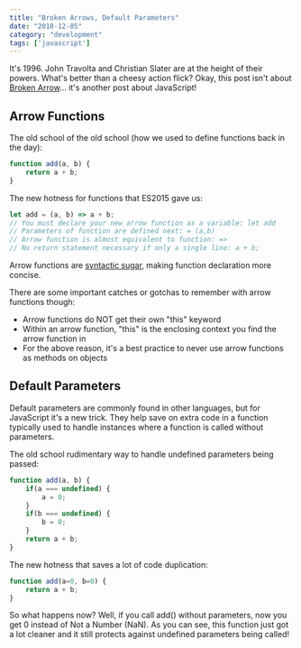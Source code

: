 ```yaml
---
title: "Broken Arrows, Default Parameters"
date: "2018-12-05"
category: "development"
tags: ['javascript']
---
```


It's 1996.  John Travolta and Christian Slater are at the height of their powers.  What's better than a cheesy action flick?  Okay, this post isn't about [Broken Arrow](https://www.imdb.com/title/tt0115759/)... it's another post about JavaScript!

## Arrow Functions
The old school of the old school (how we used to define functions back in the day):
```javascript
function add(a, b) {
    return a + b;
}
```
The new hotness for functions that ES2015 gave us:
```javascript
let add = (a, b) => a + b;
// You must declare your new arrow function as a variable: let add
// Parameters of function are defined next: = (a,b)
// Arrow function is almost equivalent to function: =>
// No return statement necessary if only a single line: a + b;
```

Arrow functions are [syntactic sugar](https://en.wikipedia.org/wiki/Syntactic_sugar), making function declaration more concise.

There are some important catches or gotchas to remember with arrow functions though:
- Arrow functions do NOT get their own "this" keyword
- Within an arrow function, "this" is the enclosing context you find the arrow function in
- For the above reason, it's a best practice to never use arrow functions as methods on objects

## Default Parameters
Default parameters are commonly found in other languages, but for JavaScript it's a new trick.  They help save on extra code in a function typically used to handle instances where a function is called without parameters.

The old school rudimentary way to handle undefined parameters being passed:
```javascript
function add(a, b) {
    if(a === undefined) {
        a = 0;
    }
    if(b === undefined) {
        b = 0;
    }
    return a + b;
}
```

The new hotness that saves a lot of code duplication:
```javascript
function add(a=0, b=0) {
    return a + b;
}
```

So what happens now?  Well, if you call add() without parameters, now you get 0 instead of Not a Number (NaN).  As you can see, this function just got a lot cleaner and it still protects against undefined parameters being called!